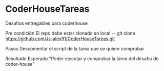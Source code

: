 # CoderHouseTareas
Desafios entregables para coderhouse

Pre condición
El repo debe estar clonado en local -- git clone https://github.com/Js-alex91/CoderHouseTareas.git

Pasos
Descomentar el script de la tarea que se quiere comprobar  

Resultado Esperado
"Poder ejecutar y comprobar la tarea del desafio de coder-house"
